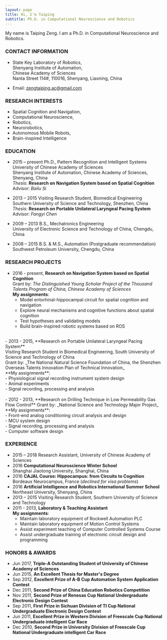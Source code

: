```yaml
---
layout: page
title: Hi, I'm Taiping
subtitle: Ph.D. in Computational Neuroscience and Robotics
---
```


My name is Taiping Zeng. I am a Ph.D. in Computational Neuroscience and Robotics. 

### CONTACT INFORMATION

- State Key Laboratory of Robotics, <br />
Shenyang Institute of Automation, <br />
Chinese Academy of Sciences <br />
Nanta Street 114#, 110016, Shenyang, Liaoning, China
<!--Mobile: +86 186 1719 6955-->
- Email: zengtaiping.ac@gmail.com

### RESEARCH INTERESTS
- Spatial Cognition and Navigation,
- Computational Neuroscience,
- Robotics,
- Neurorobotics,
- Autonomous Mobile Robots,
- Brain-inspired Intelligence

### EDUCATION

- 2015 – present Ph.D., Pattern Recognition and Intelligent Systems <br />
University of Chinese Academy of Sciences <br >
Shenyang Institute of Automation, Chinese Academy of Sciences, Shenyang, China <br />
_Thesis_: **Research on Navigation System based on Spatial Cognition**  <br />
Advisor: _Bailu Si_ <br />

- 2013 – 2015 Visiting Research Student, Biomedical Engineering <br />
Southern University of Science and Technology, Shenzhen, China <br />
_Thesis_: **Research on Portable Unilateral Laryngeal Pacing System** <br />
Advisor: _Fangyi Chen_ <br />

- 2009 – 2013 B.S., Mechatronics Engineering <br />
University of Electronic Science and Technology of China, Chengdu, China<br />

- 2008 – 2015 B.S. & M.S., Automation (Postgraduate recommendation)<br /> 
Southwest Petroleum University, Chengdu, China <br />

### RESEARCH PROJECTS                                        
- 2016 - present, **Research on Navigation System based on Spatial Cognition** <br />
Grant by: _The Distinguished Young Scholar Project of the Thousand Talents Program of China, Chinese Academy of Sciences_ <br />
**My assignments**: <br />
	- Model entorhinal-hippocampal circuit for spatial cognition and navigation <br />
	- Explore neural mechanisms and cognitive functions about spatial cognition <br />
	- Test hypotheses and validating models <br />
	- Build brain-inspired robotic systems based on ROS <br />
<br />
- 2013 - 2015, **Research on Portable Unilateral Laryngeal Pacing System** <br />
Visiting Research Student in Biomedical Engineering, South University of Science and Technology of China <br />
Grant by: _The National Natural Science Foundation of China, the Shenzhen Overseas Talents Innovation Plan of Technical Innovation_ <br />
**My assignments**: <br />
	- Physiological signal recording instrument system design <br />
	- Animal experiments  <br />
	- Signal recording, processing and analysis <br />
<br />
- 2012 - 2013, **Research on Drilling Technique in Low Permeability Gas Flow Control**
Grant by: _National Science and Technology Major Project_<br />
**My assignments**: <br />
	- Front-end analog conditioning circuit analysis and design  <br />
	- MCU system design <br />
	- Signal recording, processing and analysis  <br />
	- Computer software design <br />

### EXPERIENCE
- 2015 – 2018 Research Assistant, University of Chinese Academy of Sciences <br />
- 2016 **Computational Neuroscience Winter School** <br />
Shanghai Jiaotong University, Shanghai, China <br />
- 2016 **CAJAL Course: Hippocampus: from Circuits to Cognition** <br />
Bordeaux Neurocampus, France (*declined for visa problems*)<br />
- 2016 **Artificial Intelligence and Robotics International Summer School** <br />
Northeast University, Shenyang, China <br />
- 2013 – 2015 Visiting Research Student, Southern University of Science and Technology <br />
- 2011 - 2013, **Laboratory & Teaching Assistant** <br />
**My assignments**: <br />
	+ Maintain laboratory equipment of Rockwell Automation PLC <br />
	+ Maintain laboratory equipment of Motion Control Systems <br />
	+ Assist experiment teaching of Computer Controlled Systems Course<br />
	+ Assist undergraduate training of electronic circuit design and programming


### HONORS & AWARDS
- Jun 2017, **Triple-A Outstanding Student of University of Chinese Academy of Sciences** <br />
- Jun 2015, **An Excellent Thesis for Master's Degree** <br />
- Sep 2012, **Excellent Prize of A-B Cup Automation System Application Contest** <br />
- Dec 2011, **Second Prize of China Education Robotics Competition** <br />
- Nov 2011, **Second Prize of Renesas Cup National Undergraduate Electronic Design Contest** <br />
- Sep 2011, **First Prize in Sichuan Division of TI Cup National Undergraduate Electronic Design Contest** <br /> 
- Jun 2011, **Excellent Prize in Western Division of Freescale Cup National Undergraduate intelligent Car Race** <br /> 
- Dec 2010, **Second Prize in University Division of Freescale Cup National Undergraduate intelligent Car Race**  <br />  


